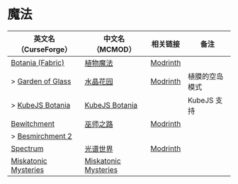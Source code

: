 # 魔法

| 英文名（CurseForge）                                                                      | 中文名（MCMOD）                                              | 相关链接                                           | 备注           |
| ----------------------------------------------------------------------------------------- | ------------------------------------------------------------ | -------------------------------------------------- | -------------- |
| [Botania (Fabric)](https://www.curseforge.com/minecraft/mc-mods/botania-fabric)           | [植物魔法](https://www.mcmod.cn/class/332.html)              | [Modrinth](https://modrinth.com/mod/botania)       |                |
| > [Garden of Glass](https://www.curseforge.com/minecraft/mc-mods/botania-garden-of-glass) | [水晶花园](https://www.mcmod.cn/class/645.html)              | [Modrinth](https://modrinth.com/mod/gardenofglass) | 植膜的空岛模式 |
| > [KubeJS Botania](https://www.curseforge.com/minecraft/mc-mods/kubejs-botania)           | [KubeJS Botania](https://www.mcmod.cn/class/6505.html)       |                                                    | KubeJS 支持    |
| [Bewitchment](https://www.curseforge.com/minecraft/mc-mods/bewitchment)                   | [巫师之路](https://www.mcmod.cn/class/1127.html)             | [Modrinth](https://modrinth.com/mod/bewitchment)   |                |
| > [Besmirchment 2](https://www.curseforge.com/minecraft/mc-mods/besmirchment-2)           |                                                              |                                                    |                |
| [Spectrum](https://www.curseforge.com/minecraft/mc-mods/spectrum)                         | [光谱世界](https://www.mcmod.cn/class/6175.html)             | [Modrinth](https://modrinth.com/mod/spectrum)      |
| [Miskatonic Mysteries](https://www.curseforge.com/minecraft/mc-mods/miskatonic-mysteries) | [Miskatonic Mysteries](https://www.mcmod.cn/class/4608.html) |                                                    |                |

